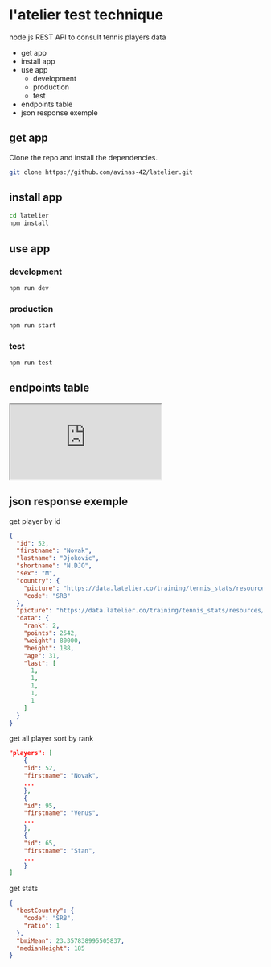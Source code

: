 # l'atelier test technique

node.js REST API to consult tennis players data

- get app
- install app
- use app
  - development
  - production
  - test
- endpoints table
- json response exemple

## get app

Clone the repo and install the dependencies.

```bash
git clone https://github.com/avinas-42/latelier.git

```



## install app
```bash
cd latelier
npm install
```

## use app
### development
```bash
npm run dev
```
### production
```bash
npm run start
```
### test
```bash
npm run test
```
## endpoints table
 <iframe src="https://github.com/avinas-42/latelier/blob/918a4010e50bcd7ef63265c0e04b5c9045d7f8cb/public/usage.html" title="endpoints table"></iframe> 

## json response exemple
get player by id
```json
{
  "id": 52,
  "firstname": "Novak",
  "lastname": "Djokovic",
  "shortname": "N.DJO",
  "sex": "M",
  "country": {
    "picture": "https://data.latelier.co/training/tennis_stats/resources/Serbie.png",
    "code": "SRB"
  },
  "picture": "https://data.latelier.co/training/tennis_stats/resources/Djokovic.png",
  "data": {
    "rank": 2,
    "points": 2542,
    "weight": 80000,
    "height": 188,
    "age": 31,
    "last": [
      1,
      1,
      1,
      1,
      1
    ]
  }
}
```
get all player sort by rank
```json
"players": [
    {
    "id": 52,
    "firstname": "Novak",
    ...
    },
    {
    "id": 95,
    "firstname": "Venus",
    ...
    },
    {
    "id": 65,
    "firstname": "Stan",
    ...
    }
]
```
get stats
```json
{
  "bestCountry": {
    "code": "SRB",
    "ratio": 1
  },
  "bmiMean": 23.357838995505837,
  "medianHeight": 185
}
```